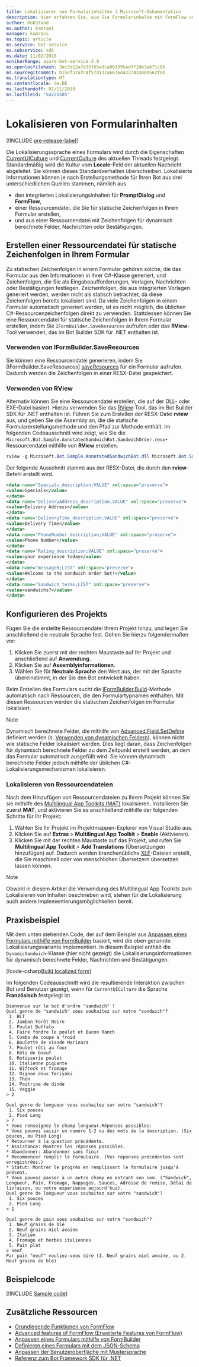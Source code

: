 ```yaml
---
title: Lokalisieren von Formularinhalten | Microsoft-Dokumentation
description: Hier erfahren Sie, wie Sie Formularinhalte mit FormFlow und dem Bot Framework SDK für .NET lokalisieren.
author: RobStand
ms.author: kamrani
manager: kamrani
ms.topic: article
ms.service: bot-service
ms.subservice: sdk
ms.date: 11/02/2018
monikerRange: azure-bot-service-3.0
ms.openlocfilehash: 3ec3d12a7d35f65adca901395edff2db3ab71c66
ms.sourcegitcommit: b15cf37afc4f57d13ca6636d4227433809562f8b
ms.translationtype: HT
ms.contentlocale: de-DE
ms.lasthandoff: 01/11/2019
ms.locfileid: "54225585"
---
```

# <a name="localize-form-content"></a>Lokalisieren von Formularinhalten

[!INCLUDE [pre-release-label](../includes/pre-release-label-v3.md)]

Die Lokalisierungssprache eines Formulars wird durch die Eigenschaften [CurrentUICulture](https://msdn.microsoft.com/library/system.threading.thread.currentuiculture(v=vs.110).aspx) und [CurrentCulture](https://msdn.microsoft.com/library/system.threading.thread.currentculture(v=vs.110).aspx) des aktuellen Threads festgelegt.
Standardmäßig wird die Kultur vom **Locale**-Feld der aktuellen Nachricht abgeleitet. Sie können dieses Standardverhalten überschreiben.
Lokalisierte Informationen können je nach Erstellungsmethode für Ihren Bot aus drei unterschiedlichen Quellen stammen, nämlich aus

- den integrierten Lokalisierungsinhalten für **PromptDialog** und **FormFlow**,
- einer Ressourcendatei, die Sie für statische Zeichenfolgen in Ihrem Formular erstellen,
- und aus einer Ressourcendatei mit Zeichenfolgen für dynamisch berechnete Felder, Nachrichten oder Bestätigungen.

## <a name="generate-a-resource-file-for-the-static-strings-in-your-form"></a>Erstellen einer Ressourcendatei für statische Zeichenfolgen in Ihrem Formular

Zu statischen Zeichenfolgen in einem Formular gehören solche, die das Formular aus den Informationen in Ihrer C#-Klasse generiert, und Zeichenfolgen, die Sie als Eingabeaufforderungen, Vorlagen, Nachrichten oder Bestätigungen festlegen.
Zeichenfolgen, die aus integrierten Vorlagen generiert werden, werden nicht als statisch betrachtet, da diese Zeichenfolgen bereits lokalisiert sind.
Da viele Zeichenfolgen in einem Formular automatisch generiert werden, ist es nicht möglich, die üblichen C#-Ressourcenzeichenfolgen direkt zu verwenden.
Stattdessen können Sie eine Ressourcendatei für statische Zeichenfolgen in Ihrem Formular erstellen, indem Sie `IFormBuilder.SaveResources` aufrufen oder das **RView**-Tool verwenden, das im Bot Builder SDK für .NET enthalten ist.

### <a name="use-iformbuildersaveresources"></a>Verwenden von IFormBuilder.SaveResources

Sie können eine Ressourcendatei generieren, indem Sie [IFormBuilder.SaveResources] [saveResources] für ein Formular aufrufen. Dadurch werden die Zeichenfolgen in einer RESX-Datei gespeichert.

### <a name="use-rview"></a>Verwenden von RView

Alternativ können Sie eine Ressourcendatei erstellen, die auf der DLL- oder EXE-Datei basiert. Hierzu verwenden Sie das <a href="https://aka.ms/v3-cs-RView-library" target="_blank">RView</a>-Tool, das im Bot Builder SDK für .NET enthalten ist.
Führen Sie zum Erstellen der RESX-Datei **rview** aus, und geben Sie die Assembly an, die die statische Formularerstellungsmethode und den Pfad zur Methode enthält.
Im folgenden Codeausschnitt wird zeigt, wie Sie die `Microsoft.Bot.Sample.AnnotatedSandwichBot.SandwichOrder.resx`-Ressourcendatei mithilfe von **RView** erstellen.

```csharp
rview -g Microsoft.Bot.Sample.AnnotatedSandwichBot.dll Microsoft.Bot.Sample.AnnotatedSandwichBot.SandwichOrder.BuildForm
```

Der folgende Ausschnitt stammt aus der RESX-Datei, die durch den **rview**-Befehl erstellt wird.

```xml
<data name="Specials_description;VALUE" xml:space="preserve">
<value>Specials</value>
</data>
<data name="DeliveryAddress_description;VALUE" xml:space="preserve">
<value>Delivery Address</value>
</data>
<data name="DeliveryTime_description;VALUE" xml:space="preserve">
<value>Delivery Time</value>
</data>
<data name="PhoneNumber_description;VALUE" xml:space="preserve">
<value>Phone Number</value>
</data>
<data name="Rating_description;VALUE" xml:space="preserve">
<value>your experience today</value>
</data>
<data name="message0;LIST" xml:space="preserve">
<value>Welcome to the sandwich order bot!</value>
</data>
<data name="Sandwich_terms;LIST" xml:space="preserve">
<value>sandwichs?</value>
</data>
```

## <a name="configure-your-project"></a>Konfigurieren des Projekts

Fügen Sie die erstellte Ressourcendatei Ihrem Projekt hinzu, und legen Sie anschließend die neutrale Sprache fest. Gehen Sie hierzu folgendermaßen vor: 

1. Klicken Sie zuerst mit der rechten Maustaste auf Ihr Projekt und anschließend auf **Anwendung**.
2. Klicken Sie auf **Assemblyinformationen**.
3. Wählen Sie für **Neutrale Sprache** den Wert aus, der mit der Sprache übereinstimmt, in der Sie den Bot entwickelt haben.

Beim Erstellen des Formulars sucht die [IFormBuilder.Build][build]-Methode automatisch nach Ressourcen, die den Formulartypnamen enthalten. Mit diesen Ressourcen werden die statischen Zeichenfolgen im Formular lokalisiert. 

> [!NOTE]
> Dynamisch berechnete Felder, die mithilfe von [Advanced.Field.SetDefine][setDefine] definiert werden (s. [Verwenden von dynamischen Feldern](bot-builder-dotnet-formflow-formbuilder.md#dynamically-define-field-values-confirmations-and-messages)), können nicht wie statische Felder lokalisiert werden. Dies liegt daran, dass Zeichenfolgen für dynamisch berechnete Felder zu dem Zeitpunkt erstellt werden, an dem das Formular automatisch ausgefüllt wird. Sie können dynamisch berechnete Felder jedoch mithilfe der üblichen C#-Lokalisierungsmechanismen lokalisieren.

### <a name="localize-resource-files"></a>Lokalisieren von Ressourcendateien 

Nach dem Hinzufügen von Ressourcendateien zu Ihrem Projekt können Sie sie mithilfe des <a href="https://developer.microsoft.com/windows/develop/multilingual-app-toolkit" target="_blank">Multilingual App Toolkits (MAT)</a> lokalisieren. Installieren Sie zuerst **MAT**, und aktivieren Sie es anschließend mithilfe der folgenden Schritte für Ihr Projekt:

1. Wählen Sie Ihr Projekt im Projektmappen-Explorer von Visual Studio aus.
2. Klicken Sie auf **Extras** > **Multilingual App Toolkit** > **Enable** (Aktivieren).
3. Klicken Sie mit der rechten Maustaste auf das Projekt, und rufen Sie **Multilingual App Toolkit** > **Add Translations** (Übersetzungen hinzufügen) auf. Dadurch werden branchenübliche <a href="https://en.wikipedia.org/wiki/XLIFF" target="_blank">XLF</a>-Dateien erstellt, die Sie maschinell oder von menschlichen Übersetzern übersetzen lassen können.

> [!NOTE]
> Obwohl in diesem Artikel die Verwendung des Multilingual App Toolkits zum Lokalisieren von Inhalten beschrieben wird, stehen für die Lokalisierung auch andere Implementierungsmöglichkeiten bereit.

## <a name="see-it-in-action"></a>Praxisbeispiel

Mit dem unten stehenden Code, der auf dem Beispiel aus [Anpassen eines Formulars mithilfe von FormBuilder](bot-builder-dotnet-formflow-formbuilder.md) basiert, wird die oben genannte Lokalisierungsvariante implementiert. In diesem Beispiel enthält die `DynamicSandwich`-Klasse (hier nicht gezeigt) die Lokalisierungsinformationen für dynamisch berechnete Felder, Nachrichten und Bestätigungen.

[!code-csharp[Build localized form](../includes/code/dotnet-formflow-localize.cs#buildLocalizedForm)]

Im folgenden Codeausschnitt wird die resultierende Interaktion zwischen Bot und Benutzer gezeigt, wenn für `CurrentUICulture` die Sprache **Französisch** festgelegt ist.

```console
Bienvenue sur le bot d'ordre "sandwich" !
Quel genre de "sandwich" vous souhaitez sur votre "sandwich"?
 1. BLT
 2. Jambon Forêt Noire
 3. Poulet Buffalo
 4. Faire fondre le poulet et Bacon Ranch
 5. Combo de coupe à froid
 6. Boulette de viande Marinara
 7. Poulet rôti au four
 8. Rôti de boeuf
 9. Rotisserie poulet
 10. Italienne piquante
 11. Bifteck et fromage
 12. Oignon doux Teriyaki
 13. Thon
 14. Poitrine de dinde
 15. Veggie
> 2

Quel genre de longueur vous souhaitez sur votre "sandwich"?
 1. Six pouces
 2. Pied Long
> ?
* Vous renseignez le champ longueur.Réponses possibles:
* Vous pouvez saisir un numéro 1-2 ou des mots de la description. (Six pouces, ou Pied Long)
* Retourner à la question précédente.
* Assistance: Montrez les réponses possibles.
* Abandonner: Abandonner sans finir
* Recommencer remplir le formulaire. (Vos réponses précédentes sont enregistrées.)
* Statut: Montrer le progrès en remplissant le formulaire jusqu'à présent.
* Vous pouvez passer à un autre champ en entrant son nom. ("Sandwich", Longueur, Pain, Fromage, Nappages, Sauces, Adresse de remise, Délai de livraison, ou votre expérience aujourd'hui).
Quel genre de longueur vous souhaitez sur votre "sandwich"?
 1. Six pouces
 2. Pied Long
> 1

Quel genre de pain vous souhaitez sur votre "sandwich"?
 1. Neuf grains de blé
 2. Neuf grains miel avoine
 3. Italien
 4. Fromage et herbes italiennes
 5. Pain plat
> neuf
Par pain "neuf" vouliez-vous dire (1. Neuf grains miel avoine, ou 2. Neuf grains de blé)
```

## <a name="sample-code"></a>Beispielcode

[!INCLUDE [Sample code](../includes/snippet-dotnet-formflow-samples.md)]

## <a name="additional-resources"></a>Zusätzliche Ressourcen

- [Grundlegende Funktionen von FormFlow](bot-builder-dotnet-formflow.md)
- [Advanced features of FormFlow (Erweiterte Features von FormFlow)](bot-builder-dotnet-formflow-advanced.md)
- [Anpassen eines Formulars mithilfe von FormBuilder](bot-builder-dotnet-formflow-formbuilder.md)
- [Definieren eines Formulars mit dem JSON-Schema](bot-builder-dotnet-formflow-json-schema.md)
- [Anpassen der Benutzeroberfläche mit Mustersprache](bot-builder-dotnet-formflow-pattern-language.md)
- <a href="/dotnet/api/?view=botbuilder-3.11.0" target="_blank">Referenz zum Bot Framework SDK für .NET</a>

[build]: /dotnet/api/microsoft.bot.builder.formflow.formbuilder-1.build 

[setDefine]: /dotnet/api/microsoft.bot.builder.formflow.advanced.field-1.setdefine

[saveResources]: /dotnet/api/microsoft.bot.builder.formflow.iform-1.saveresources
